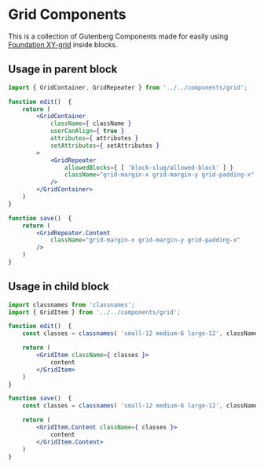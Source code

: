 # Grid Components
This is a collection of Gutenberg Components made for easily using [Foundation XY-grid](https://get.foundation/sites/docs/xy-grid.html) inside blocks. 

## Usage in parent block

```jsx
import { GridContainer, GridRepeater } from '../../components/grid';

function edit()  {
	return (
		<GridContainer
			className={ className }
			userCanAlign={ true }
			attributes={ attributes }
			setAttributes={ setAttributes }
		>
			<GridRepeater 
				allowedBlocks={ [ 'block-slug/allowed-block' ] } 
				className="grid-margin-x grid-margin-y grid-padding-x"
			/>
	 	</GridContainer>
	)
}

function save()  {
	return (
		<GridRepeater.Content 
			className="grid-margin-x grid-margin-y grid-padding-x" 
		/>
	)
}
```

## Usage in child block

```jsx
import classnames from 'classnames';
import { GridItem } from '../../components/grid';

function edit()  {
	const classes = classnames( 'small-12 medium-6 large-12', className );

	return (
		<GridItem className={ classes }>
			content
		</GridItem>
	)
}

function save()  {
	const classes = classnames( 'small-12 medium-6 large-12', className );

	return (
		<GridItem.Content className={ classes }>
			content
		</GridItem.Content>
	)
}
```

